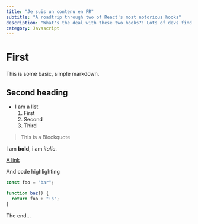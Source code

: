 ```yaml
---
title: "Je suis un contenu en FR"
subtitle: "A roadtrip through two of React's most notorious hooks"
description: "What's the deal with these two hooks?! Lots of devs find them confusing, for a whole host of reasons. In this tutorial, we'll dig deep and understand what they do, why they're useful, and how to get the most out of them."
category: Javascript
---
```


# First

This is some basic, simple markdown.

## Second heading

- I am a list
  1. First
  2. Second
  3. Third

> This is a Blockquote

I am **bold**, i am _italic_.

[A link](https://nuxt.com)

And code highlighting

```js
const foo = "bar";

function baz() {
  return foo + ":s";
}
```

The end...
